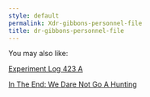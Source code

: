 ```yaml
---
style: default
permalink: Xdr-gibbons-personnel-file
title: dr-gibbons-personnel-file
---
```

You may also like:

[Experiment Log 423 A](http://scp-wiki.net/experiment-log-423-a)

[In The End: We Dare Not Go A Hunting](http://scp-wiki.net/intheendwedarenotgoahunting)
